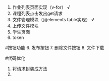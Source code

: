 


1. 作业列表页面实现（v-for） √
2. 课程列表点击发出get请求
3. 文件管理模块（用elements table实现） √
3. 上传文件模块
4. 学生页面
5. token


#按钮功能
6. 发布按钮
7. 删除文件按钮
8. 文件下载



#代码优化
1. 将请求封装成方法
2. 